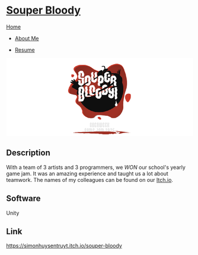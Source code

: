 <link href="../../Content/StyleSheet.css" rel="stylesheet"/> 

# <a href="https://simonhuysentruyt.itch.io/souper-bloody" target="_blank">Souper Bloody</a>

<div class="nav-bar">
  <md-block>

<a href="../../">Home</a>
- <a href="../../AboutMe/">About Me</a>
- <a href="../../Resume/">Resume</a>

  </md-block>
</div>

<img src="../../Content/SouperBloody.png" alt="drawing" width="800"/>

## Description
With a team of 3 artists and 3 programmers, we *WON* our school's yearly game jam. It was an amazing experience and taught us a lot about teamwork. The names of my colleagues can be found on our [Itch.io](https://simonhuysentruyt.itch.io/souper-bloody).

## Software
Unity

## Link
<a href="https://simonhuysentruyt.itch.io/souper-bloody" target="_blank">https://simonhuysentruyt.itch.io/souper-bloody</a>